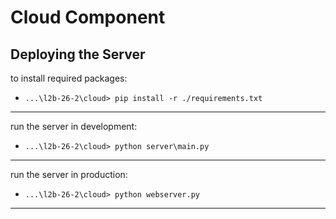 # Cloud Component

## Deploying the Server

to install required packages:

- `...\l2b-26-2\cloud> pip install -r ./requirements.txt`

---

run the server in development:

- `...\l2b-26-2\cloud> python server\main.py`

---

run the server in production:

- `...\l2b-26-2\cloud> python webserver.py`

---
